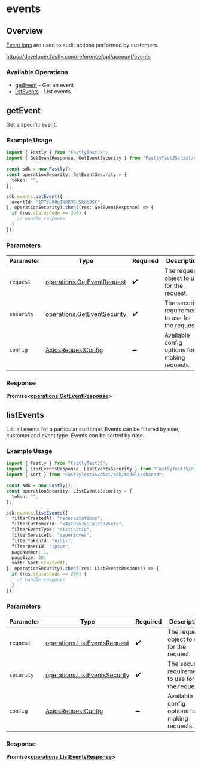 # events

## Overview

[Event logs](https://docs.fastly.com/en/guides/reviewing-service-activity-with-the-event-log) are used to audit actions performed by customers.


<https://developer.fastly.com/reference/api/account/events>
### Available Operations

* [getEvent](#getevent) - Get an event
* [listEvents](#listevents) - List events

## getEvent

Get a specific event.

### Example Usage

```typescript
import { Fastly } from "FastlyTestJS";
import { GetEventResponse, GetEventSecurity } from "FastlyTestJS/dist/sdk/models/operations";

const sdk = new Fastly();
const operationSecurity: GetEventSecurity = {
  token: "",
};

sdk.events.getEvent({
  eventId: "1PTzLK8g1NRKMGu5kUb8SC",
}, operationSecurity).then((res: GetEventResponse) => {
  if (res.statusCode == 200) {
    // handle response
  }
});
```

### Parameters

| Parameter                                                                  | Type                                                                       | Required                                                                   | Description                                                                |
| -------------------------------------------------------------------------- | -------------------------------------------------------------------------- | -------------------------------------------------------------------------- | -------------------------------------------------------------------------- |
| `request`                                                                  | [operations.GetEventRequest](../../models/operations/geteventrequest.md)   | :heavy_check_mark:                                                         | The request object to use for the request.                                 |
| `security`                                                                 | [operations.GetEventSecurity](../../models/operations/geteventsecurity.md) | :heavy_check_mark:                                                         | The security requirements to use for the request.                          |
| `config`                                                                   | [AxiosRequestConfig](https://axios-http.com/docs/req_config)               | :heavy_minus_sign:                                                         | Available config options for making requests.                              |


### Response

**Promise<[operations.GetEventResponse](../../models/operations/geteventresponse.md)>**


## listEvents

List all events for a particular customer. Events can be filtered by user, customer and event type. Events can be sorted by date.

### Example Usage

```typescript
import { Fastly } from "FastlyTestJS";
import { ListEventsResponse, ListEventsSecurity } from "FastlyTestJS/dist/sdk/models/operations";
import { Sort } from "FastlyTestJS/dist/sdk/models/shared";

const sdk = new Fastly();
const operationSecurity: ListEventsSecurity = {
  token: "",
};

sdk.events.listEvents({
  filterCreatedAt: "necessitatibus",
  filterCustomerId: "x4xCwxxJxGCx123Rx5xTx",
  filterEventType: "distinctio",
  filterServiceId: "asperiores",
  filterTokenId: "nihil",
  filterUserId: "ipsum",
  pageNumber: 1,
  pageSize: 20,
  sort: Sort.CreatedAt,
}, operationSecurity).then((res: ListEventsResponse) => {
  if (res.statusCode == 200) {
    // handle response
  }
});
```

### Parameters

| Parameter                                                                      | Type                                                                           | Required                                                                       | Description                                                                    |
| ------------------------------------------------------------------------------ | ------------------------------------------------------------------------------ | ------------------------------------------------------------------------------ | ------------------------------------------------------------------------------ |
| `request`                                                                      | [operations.ListEventsRequest](../../models/operations/listeventsrequest.md)   | :heavy_check_mark:                                                             | The request object to use for the request.                                     |
| `security`                                                                     | [operations.ListEventsSecurity](../../models/operations/listeventssecurity.md) | :heavy_check_mark:                                                             | The security requirements to use for the request.                              |
| `config`                                                                       | [AxiosRequestConfig](https://axios-http.com/docs/req_config)                   | :heavy_minus_sign:                                                             | Available config options for making requests.                                  |


### Response

**Promise<[operations.ListEventsResponse](../../models/operations/listeventsresponse.md)>**

